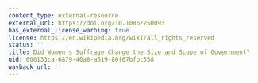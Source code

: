 ```yaml
---
content_type: external-resource
external_url: https://doi.org/10.1086/250093
has_external_license_warning: true
license: https://en.wikipedia.org/wiki/All_rights_reserved
status: ''
title: Did Women's Suffrage Change the Size and Scope of Government?
uid: 600133ca-6879-40a8-a619-80f67bfbc358
wayback_url: ''
---
```


